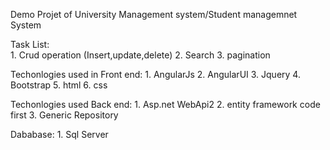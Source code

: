 Demo Projet of University Management system/Student managemnet System

Task List: 	
        1. Crud operation (Insert,update,delete)                                                                                                   2. Search                                                                                                                                 3. pagination

Techonlogies used in Front end:                                                                                                                   1. AngularJs                                                                                                                               2. AngularUI                                                                                                                               3. Jquery                                                                                                                                 4. Bootstrap                                                                                                                               5. html                                                                                                                                   6. css

Techonlogies used Back end:
        1. Asp.net WebApi2                                                                                                                         2. entity framework code first                                                                                                             3. Generic Repository

Dababase:                                                                                                                                         1. Sql Server
